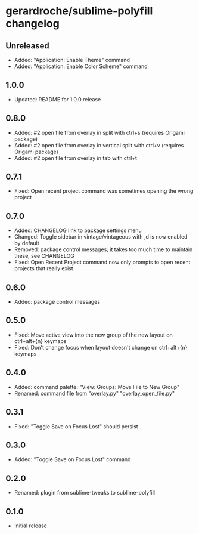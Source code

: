 # gerardroche/sublime-polyfill changelog

## Unreleased

* Added: "Application: Enable Theme" command
* Added: "Application: Enable Color Scheme" command

## 1.0.0

* Updated: README for 1.0.0 release

## 0.8.0

* Added: #2 open file from overlay in split with ctrl+s (requires Origami package)
* Added: #2 open file from overlay in vertical split with ctrl+v (requires Origami package)
* Added: #2 open file from overlay in tab with ctrl+t

## 0.7.1

* Fixed: Open recent project command was sometimes opening the wrong project

## 0.7.0

* Added: CHANGELOG link to package settings menu
* Changed: Toggle sidebar in vintage/vintageous with ,d is now enabled by default
* Removed: package control messages; it takes too much time to maintain these, see CHANGELOG
* Fixed: Open Recent Project command now only prompts to open recent projects that really exist

## 0.6.0

* Added: package control messages

## 0.5.0

* Fixed: Move active view into the new group of the new layout on ctrl+alt+{n} keymaps
* Fixed: Don't change focus when layout doesn't change on ctrl+alt+{n} keymaps

## 0.4.0

* Added: command palette: "View: Groups: Move File to New Group"
* Renamed: command file from "overlay.py" "overlay_open_file.py"

## 0.3.1

* Fixed: "Toggle Save on Focus Lost" should persist

## 0.3.0

* Added: "Toggle Save on Focus Lost" command

## 0.2.0

* Renamed: plugin from sublime-tweaks to sublime-polyfill

## 0.1.0

* Initial release

